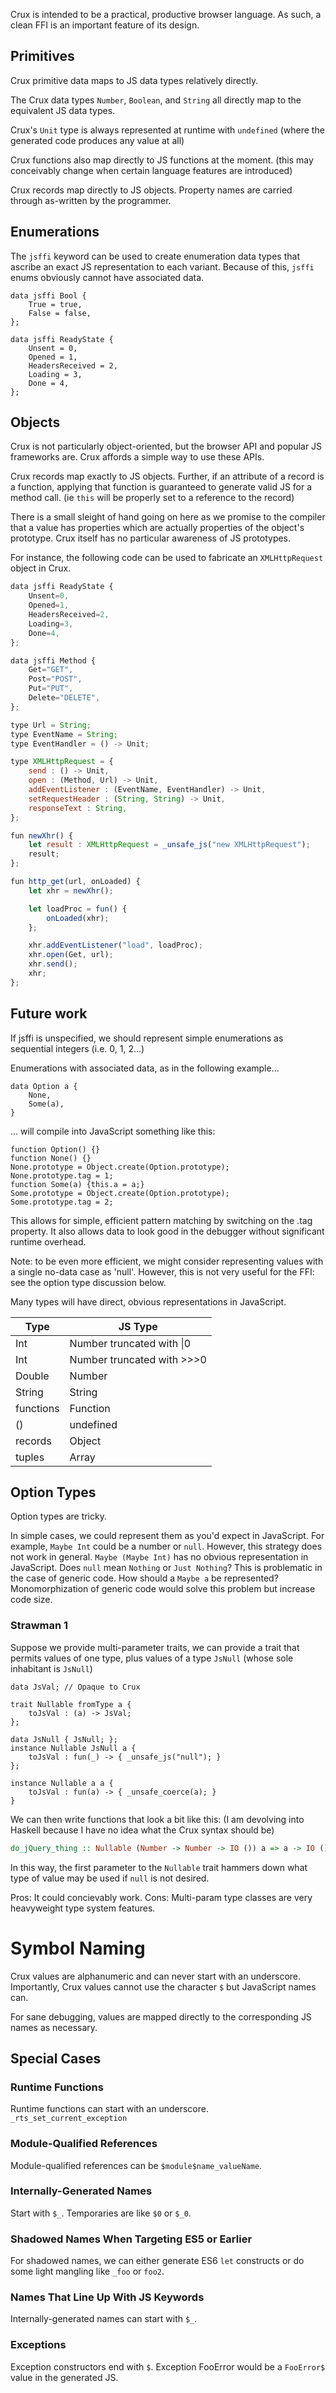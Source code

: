 Crux is intended to be a practical, productive browser language.  As such, a clean FFI is an important
feature of its design.

## Primitives

Crux primitive data maps to JS data types relatively directly.

The Crux data types `Number`, `Boolean`, and `String` all directly map to the equivalent JS data types.

Crux's `Unit` type is always represented at runtime with `undefined` (where the generated code produces any
value at all)

Crux functions also map directly to JS functions at the moment. (this may conceivably change when certain language
features are introduced)

Crux records map directly to JS objects.  Property names are carried through as-written by the programmer.

## Enumerations

The `jsffi` keyword can be used to create enumeration data types that ascribe an exact JS representation
to each variant.  Because of this, `jsffi` enums obviously cannot have associated data.

```
data jsffi Bool {
    True = true,
    False = false,
};

data jsffi ReadyState {
    Unsent = 0,
    Opened = 1,
    HeadersReceived = 2,
    Loading = 3,
    Done = 4,
};
```

## Objects

Crux is not particularly object-oriented, but the browser API and popular JS frameworks are.  Crux affords a simple way
to use these APIs.

Crux records map exactly to JS objects.  Further, if an attribute of a record is a function, applying that function
is guaranteed to generate valid JS for a method call. (ie `this` will be properly set to a reference to the record)

There is a small sleight of hand going on here as we promise to the compiler that a value has properties which are
actually properties of the object's prototype.  Crux itself has no particular awareness of JS prototypes.

For instance, the following code can be used to fabricate an `XMLHttpRequest` object in Crux.

```js
data jsffi ReadyState {
    Unsent=0,
    Opened=1,
    HeadersReceived=2,
    Loading=3,
    Done=4,
};

data jsffi Method {
    Get="GET",
    Post="POST",
    Put="PUT",
    Delete="DELETE",
};

type Url = String;
type EventName = String;
type EventHandler = () -> Unit;

type XMLHttpRequest = {
    send : () -> Unit,
    open : (Method, Url) -> Unit,
    addEventListener : (EventName, EventHandler) -> Unit,
    setRequestHeader : (String, String) -> Unit,
    responseText : String,
};

fun newXhr() {
    let result : XMLHttpRequest = _unsafe_js("new XMLHttpRequest");
    result;
};

fun http_get(url, onLoaded) {
    let xhr = newXhr();

    let loadProc = fun() {
        onLoaded(xhr);
    };

    xhr.addEventListener("load", loadProc);
    xhr.open(Get, url);
    xhr.send();
    xhr;
};
```

## Future work

If jsffi is unspecified, we should represent simple enumerations as sequential integers (i.e. 0, 1, 2...)

Enumerations with associated data, as in the following example...

```
data Option a {
    None,
    Some(a),
}
```

... will compile into JavaScript something like this:

```
function Option() {}
function None() {}
None.prototype = Object.create(Option.prototype);
None.prototype.tag = 1;
function Some(a) {this.a = a;}
Some.prototype = Object.create(Option.prototype);
Some.prototype.tag = 2;
```

This allows for simple, efficient pattern matching by switching on the .tag property.  It also allows data to look good in the debugger without significant runtime overhead.

Note: to be even more efficient, we might consider representing values with a single no-data case as 'null'.  However, this is not very useful for the FFI: see the option type discussion below.

Many types will have direct, obvious representations in JavaScript.

Type | JS Type
-- | --
Int | Number truncated with &#124;0
Int | Number truncated with >>>0
Double | Number
String | String
functions | Function
() | undefined
records | Object
tuples | Array

## Option Types

Option types are tricky.

In simple cases, we could represent them as you'd expect in JavaScript.  For example, `Maybe Int` could be a number or `null`.  However, this strategy does not work in general.  `Maybe (Maybe Int)` has no obvious representation in JavaScript.  Does `null` mean `Nothing` or `Just Nothing`?  This is problematic in the case of generic code.  How should a `Maybe a` be represented?  Monomorphization of generic code would solve this problem but increase code size.

### Strawman 1

Suppose we provide multi-parameter traits, we can provide a trait that permits values of one type, plus values of a type `JsNull` (whose sole inhabitant is `JsNull`)

```
data JsVal; // Opaque to Crux

trait Nullable fromType a {
    toJsVal : (a) -> JsVal;
};

data JsNull { JsNull; };
instance Nullable JsNull a {
    toJsVal : fun(_) -> { _unsafe_js("null"); }
};

instance Nullable a a {
    toJsVal : fun(a) -> { _unsafe_coerce(a); }
}
```

We can then write functions that look a bit like this: (I am devolving into Haskell because I have no idea what the
Crux syntax should be)

```haskell
do_jQuery_thing :: Nullable (Number -> Number -> IO ()) a => a -> IO ()
```

In this way, the first parameter to the `Nullable` trait hammers down what type of value may be used if `null` is not
desired.

Pros: It could concievably work.
Cons: Multi-param type classes are very heavyweight type system features.

# Symbol Naming

Crux values are alphanumeric and can never start with an underscore.  Importantly, Crux values cannot use the character `$` but JavaScript names can.

For sane debugging, values are mapped directly to the corresponding JS names as necessary.

## Special Cases

### Runtime Functions

Runtime functions can start with an underscore.  `_rts_set_current_exception`

### Module-Qualified References

Module-qualified references can be `$module$name_valueName`.

### Internally-Generated Names

Start with `$_`.  Temporaries are like `$0` or `$_0`.

### Shadowed Names When Targeting ES5 or Earlier

For shadowed names, we can either generate ES6 `let` constructs or do some light mangling like `_foo` or `foo2`.

### Names That Line Up With JS Keywords

Internally-generated names can start with `$_`.

### Exceptions

Exception constructors end with `$`.  Exception FooError would be a `FooError$` value in the generated JS.

